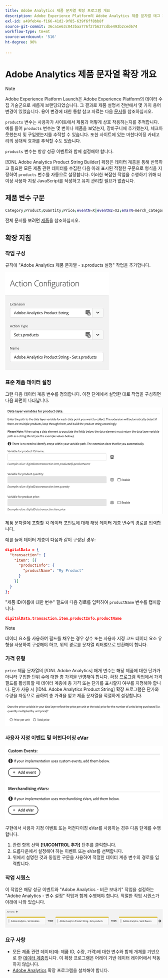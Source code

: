 ```yaml
---
title: Adobe Analytics 제품 문자열 확장 프로그램 개요
description: Adobe Experience Platform의 Adobe Analytics 제품 문자열 태그 확장에 대해 알아봅니다.
exl-id: a49feb4e-f166-41d2-9f85-639f6ff8bb8f
source-git-commit: 36ca1e63c043baa776f27b627cdbe493b2ced674
workflow-type: tm+mt
source-wordcount: '516'
ht-degree: 90%

---
```


# Adobe Analytics 제품 문자열 확장 개요

>[!NOTE]
>
>Adobe Experience Platform Launch은 Adobe Experience Platform의 데이터 수집 기술군으로 새롭게 브랜딩되었습니다. 그 결과로 제품 설명서 전반에서 몇 가지 용어 변경이 있었습니다. 용어 변경에 대한 통합 참고 자료는 다음 [문서](../../../term-updates.md)를 참조하십시오.

`products` 변수는 사용자가 사이트에서 제품과 어떻게 상호 작용하는지를 추적합니다. 예를 들어 `products` 변수는 몇 번이나 제품을 보았는지, 장바구니에 추가했는지, 체크아웃했는지 및 구입했는지를 추적할 수 있습니다. 또한 사이트에 있는 머천다이징 카테고리의 상대적 효과를 추적할 수도 있습니다.

`products` 변수는 항상 성공 이벤트와 함께 설정해야 합니다.

[!DNL Adobe Analytics Product String Builder] 확장은 데이터 계층을 통해 반복하고 필요한 모든 제품 관련 데이터를 수집한 다음 아래 표시된 적절한 구문으로 형식을 지정하여 `products` 변수를 자동으로 설정합니다. 이러한 복잡한 작업을 수행하기 위해 더 이상 사용자 지정 JavaScript를 작성하고 유지 관리할 필요가 없습니다.

## 제품 변수 구문

```bash
Category;Product;Quantity;Price;eventN=X|eventN2=X2;eVarN=merch_category|eVarN2=merch_category2
```

전체 문서를 보려면 [제품](https://experienceleague.adobe.com/docs/analytics/implementation/vars/page-vars/products.html)을 참조하십시오.

## 확장 지침

### 작업 구성

규칙에 &quot;Adobe Analytics 제품 문자열 - s.products 설정&quot; 작업을 추가합니다.

![작업 구성](./images/screenshot-action-config.png)

### 표준 제품 데이터 설정

그런 다음 데이터 계층 변수를 정의합니다. 이전 단계에서 설명한 대로 작업을 구성하면 다음 화면이 나타납니다.

![표준 필드](./images/screenshot-standard-fields.png)

제품 문자열에 포함할 각 데이터 포인트에 대해 해당 데이터 계층 변수의 경로를 입력합니다.

예를 들어 데이터 계층이 다음과 같이 구성된 경우:

```json
digitalData = {
  "transaction": {
    "item": [{
      "productInfo": {
        "productName": "My Product"
      }
    }]
  }
};
```

&quot;제품 ID/이름에 대한 변수&quot; 필드에 다음 경로를 입력하여 `productName` 변수를 캡처합니다.

```json
digitalData.transaction.item.productInfo.productName
```

>[!NOTE]
>
>데이터 요소를 사용하여 필드를 채우는 경우 상수 또는 사용자 지정 코드 데이터 요소 유형을 사용하여 구성해야 하고, 위의 경로를 문자열 리터럴으로 반환해야 합니다.

### 가격 유형

`price` 제품 문자열의 [!DNL Adobe Analytics] 매개 변수는 해당 제품에 대한 단가가 아니라 구입한 단위 수에 대한 총 가격을 반영해야 합니다. 확장 프로그램 작업에서 가격 필드를 활성화할 때 데이터 계층에 총 가격 또는 단가를 표시할지 여부를 지정해야 합니다. 단가 사용 시 [!DNL Adobe Analytics Product String] 확장 프로그램은 단가와 수량을 자동으로 곱하여 총 가격을 얻고 제품 문자열을 적절하게 설정합니다.

![가격 유형](./images/screenshot-price-type.png)

### 사용자 지정 이벤트 및 머천다이징 eVar

![이벤트 및 eVar](./images/screenshot-events-evars.png)

구현에서 사용자 지정 이벤트 또는 머천다이징 eVar를 사용하는 경우 다음 단계를 수행합니다.

1. 관련 항목 선택 **[!UICONTROL 추가]** 단추를 클릭합니다.
1. 드롭다운에서 설정해야 하는 이벤트 또는 eVar를 선택합니다.
1. 위에서 설명한 것과 동일한 구문을 사용하여 적절한 데이터 계층 변수의 경로를 입력합니다.

### 작업 시퀀스

이 작업은 해당 성공 이벤트와 &quot;Adobe Analytics - 비콘 보내기&quot; 작업을 설정하는 &quot;Adobe Analytics - 변수 설정&quot; 작업과 함께 수행해야 합니다. 적절한 작업 시퀀스가 아래에 나와 있습니다.

![표준 필드](./images/screenshot-action-type.png)

### 요구 사항

* 모든 제품 관련 데이터(예: 제품 ID, 수량, 가격)에 대한 변수와 함께 개체를 기반으로 한 [데이터 계층](https://theblog.adobe.com/data-layers-buzzword-best-practice/)입니다. 이 확장 프로그램은 어레이 기반 데이터 레이어에서 작동하지 않습니다.
* [Adobe Analytics](../analytics/overview.md) 확장 프로그램을 설치해야 합니다.
